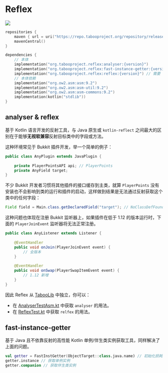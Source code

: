 # Reflex
![](https://img.shields.io/github/v/release/taboolib/reflex.svg)

```kotlin
repositories {
    maven { url = uri("https://repo.tabooproject.org/repository/releases/") }
    mavenCentral()
}

dependencies {
    // 本体
    implementation("org.tabooproject.reflex:analyser:{version}")
    implementation("org.tabooproject.reflex:fast-instance-getter:{version}")
    implementation("org.tabooproject.reflex:reflex:{version}") // 需要 analyser 模块
    // 本体依赖
    implementation("org.ow2.asm:asm:9.2")
    implementation("org.ow2.asm:asm-util:9.2")
    implementation("org.ow2.asm:asm-commons:9.2")
    implementation(kotlin("stdlib"))
}
```

## analyser & reflex
基于 Kotlin 语言开发的反射工具，与 Java 原生或 `kotlin-reflect` 之间最大的区别在于能够**无视软兼容**反射目标类中的字段或方法。 

这种环境常见于 Bukkit 插件开发，举一个简单的例子：

```java
public class AnyPlugin extends JavaPlugin {
    
    private PlayerPointsAPI api; // PlayerPoints
    private AnyField target;
}
```

不少 Bukkit 开发者习惯将其他插件的接口缓存到主类，就算 `PlayerPoints` 没有安装也不会影响到类的运行和插件的启动，这样做到结果是无法通过反射获取这个类中的任何字段：

```java
Field field = Main.class.getDeclaredField("target"); // NoClassDefFoundError: PlayerPointsAPI
```

这种问题也体现在注册 Bukkit 监听器上，如果插件在低于 1.12 的版本运行时，下面的 `PlayerJoinEvent` 监听器将无法正常注册。

```java
public class AnyListener extends Listener {
    
    @EventHandler
    public void onJoin(PlayerJoinEvent event) {
        // 全版本
    }
    
    @EventHandler
    public void onSwap(PlayerSwapItemEvent event) {
        // 1.12 新增
    }
}
```

因此 Reflex 从 [TabooLib](https://github.com/taboolib/taboolib) 中独立，你可以：

+ 在 [AnalyserTestAsm.kt](https://github.com/TabooLib/Reflex/blob/master/analyser/src/test/kotlin/org/tabooproject/reflex/AnalyserTestAsm.kt) 中获取 `analyser` 的用法。
+ 在 [ReflexTest.kt](https://github.com/TabooLib/Reflex/blob/master/reflex/src/test/kotlin/org/tabooproject/reflex/ReflexTest.kt) 中获取 `relfex` 的用法。

## fast-instance-getter
基于 Java 且不依靠反射的高性能 Kotlin 单例/伴生类实例获取工具，同样解决了上面的问题。

```kotlin
val getter = FastInstGetter(ObjectTarget::class.java.name) // 初始化损耗较高，复用时需要手动缓存该实例
getter.instance // 获取单例实例
getter.companion // 获取伴生类实例
```